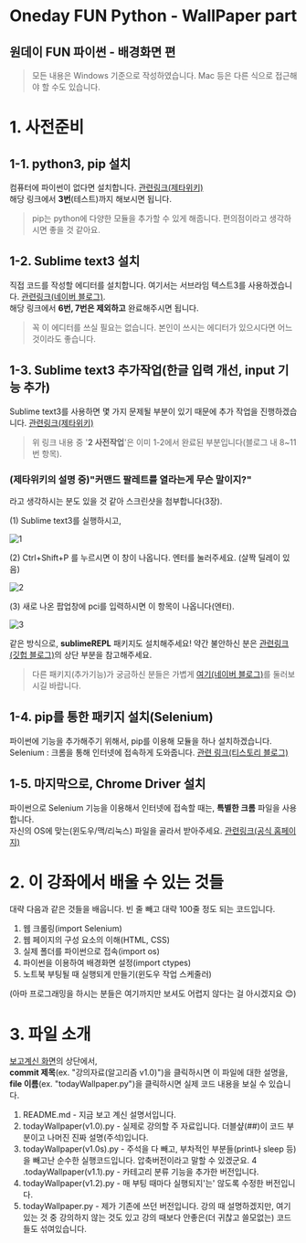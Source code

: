 Oneday FUN Python - WallPaper part
===================================
원데이 FUN 파이썬 - 배경화면 편
------------------------------
> 모든 내용은 Windows 기준으로 작성하였습니다. Mac 등은 다른 식으로 접근해야 할 수도 있습니다.

# 1. 사전준비  
## 1-1. python3, pip 설치  
컴퓨터에 파이썬이 없다면 설치합니다.
[관련링크(제타위키)](https://zetawiki.com/wiki/%EC%9C%88%EB%8F%84%EC%9A%B0_Python_3_%EC%84%A4%EC%B9%98)  
해당 링크에서 **3번**(테스트)까지 해보시면 됩니다.
>pip는 python에 다양한 모듈을 추가할 수 있게 해줍니다. 편의점이라고 생각하시면 좋을 것 같아요.

## 1-2. Sublime text3 설치
직접 코드를 작성할 에디터를 설치합니다. 여기서는 서브라임 텍스트3를 사용하겠습니다.
[관련링크(네이버 블로그)](https://m.blog.naver.com/PostView.nhn?blogId=sprax&logNo=220636669357&proxyReferer=https%3A%2F%2Fwww.google.co.kr%2F).  
해당 링크에서 **6번, 7번은 제외하고** 완료해주시면 됩니다.  
> 꼭 이 에디터를 쓰실 필요는 없습니다. 본인이 쓰시는 에디터가 있으시다면 어느 것이라도 좋습니다.

## 1-3. Sublime text3 추가작업(한글 입력 개선, input 기능 추가)
Sublime text3를 사용하면 몇 가지 문제될 부분이 있기 때문에 추가 작업을 진행하겠습니다.
[관련링크(제타위키)](https://zetawiki.com/wiki/%EC%84%9C%EB%B8%8C%EB%9D%BC%EC%9E%84%ED%85%8D%EC%8A%A4%ED%8A%B8_IMESupport_%ED%8C%A8%ED%82%A4%EC%A7%80_%EC%84%A4%EC%B9%98)
> 위 링크 내용 중 \'**2 사전작업**\'은 이미 1-2에서 완료된 부분입니다(블로그 내 8~11번 항목).  


### (제타위키의 설명 중)"커맨드 팔레트를 열라는게 무슨 말이지?"  
라고 생각하시는 분도 있을 것 같아 스크린샷을 첨부합니다(3장).

(1) Sublime text3를 실행하시고,  


![1](https://user-images.githubusercontent.com/26613280/44080520-3efebadc-9fe7-11e8-8ccf-7f92dd0c6058.png)


(2) Ctrl+Shift+P 를 누르시면 이 창이 나옵니다. 엔터를 눌러주세요. (살짝 딜레이 있음)


![2](https://user-images.githubusercontent.com/26613280/44080521-3f2578e8-9fe7-11e8-9f27-4aa58c092c5a.png)


(3) 새로 나온 팝업창에 pci를 입력하시면 이 항목이 나옵니다(엔터).   


![3](https://user-images.githubusercontent.com/26613280/44080522-3f4a1ee6-9fe7-11e8-8cf8-7c2a98a2e9c5.png)


같은 방식으로, **sublimeREPL** 패키지도 설치해주세요! 약간 불안하신 분은 [관련링크(깃헙 블로그)](http://amazingguni.github.io/blog/2016/03/sublime-text%EB%A1%9C-python3-%EA%B0%9C%EB%B0%9C%ED%95%98%EA%B8%B0)의 상단 부분을 참고해주세요.

> 다른 패키지(추가기능)가 궁금하신 분들은 가볍게 [여기(네이버 블로그)](http://jos39.tistory.com/243)를 둘러보시길 바랍니다.


## 1-4. pip를 통한 패키지 설치(Selenium)
파이썬에 기능을 추가해주기 위해서, pip를 이용해 모듈을 하나 설치하겠습니다.  
Selenium : 크롬을 통해 인터넷에 접속하게 도와줍니다. [관련 링크(티스토리 블로그)](http://shaeod.tistory.com/915)  

## 1-5. 마지막으로, Chrome Driver 설치  
파이썬으로 Selenium 기능을 이용해서 인터넷에 접속할 때는, **특별한 크롬** 파일을 사용합니다.  
자신의 OS에 맞는(윈도우/맥/리눅스) 파일을 골라서 받아주세요. [관련링크(공식 홈페이지)](https://chromedriver.storage.googleapis.com/index.html?path=2.41/)



# 2. 이 강좌에서 배울 수 있는 것들


대략 다음과 같은 것들을 배웁니다. 빈 줄 빼고 대략 100줄 정도 되는 코드입니다.


1. 웹 크롤링(import Selenium)
2. 웹 페이지의 구성 요소의 이해(HTML, CSS)
3. 실제 폴더를 파이썬으로 접속(import os)
4. 파이썬을 이용하여 배경화면 설정(import ctypes)
5. 노트북 부팅될 때 실행되게 만들기(윈도우 작업 스케줄러)

(아마 프로그래밍을 하시는 분들은 여기까지만 보셔도 어렵지 않다는 걸 아시겠지요 😊)



# 3. 파일 소개


[보고계신 화면](https://github.com/roeniss/oneday_FUN_python_WallPaper/edit/master/README.md)의 상단에서,   
**commit 제목**(ex. "강의자료(알고리즘 v1.0)")을 클릭하시면 이 파일에 대한 설명을,  
**file 이름**(ex. "todayWallpaper.py")을 클릭하시면 실제 코드 내용을 보실 수 있습니다.


1. README.md - 지금 보고 계신 설명서입니다.
2. todayWallpaper(v1.0).py - 실제로 강의할 주 자료입니다. 더블샾(##)이 코드 부분이고 나머진 진짜 설명(주석)입니다.
3. todayWallpaper(v1.0s).py - 주석을 다 빼고, 부차적인 부분들(print나 sleep 등)을 빼고난 순수한 실행코드입니다. 압축버전이라고 말할 수 있겠군요.
4 .todayWallpaper(v1.1).py - 카테고리 분류 기능을 추가한 버전입니다.
5. todayWallpaper(v1.2).py - 매 부팅 때마다 실행되지'는' 않도록 수정한 버전입니다.
6. todayWallpaper.py - 제가 기존에 쓰던 버전입니다. 강의 때 설명하겠지만, 여기있는 것 중 강의하지 않는 것도 있고 강의 때보다 안좋은(더 귀찮고 쓸모없는) 코드들도 섞여있습니다. 
